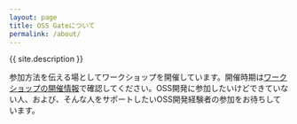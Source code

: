 ```yaml
---
layout: page
title: OSS Gateについて
permalink: /about/
---
```


{{ site.description }}

参加方法を伝える場としてワークショップを開催しています。開催時期は[ワークショップの開催情報](https://oss-gate.doorkeeper.jp/events/upcoming)で確認してください。OSS開発に参加したいけどできていない人、および、そんな人をサポートしたいOSS開発経験者の参加をお待ちしています。
